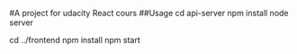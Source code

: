 #A project for udacity React cours
##Usage
cd api-server
npm install
node server

cd ../frontend
npm install
npm start